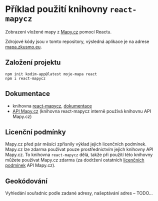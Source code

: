 # Příklad použití knihovny `react-mapycz`
Zobrazení vložené mapy z [Mapy.cz](https://mapy.cz) pomocí Reactu.

Zdrojové kódy jsou v tomto repository, výsledná aplikace je na adrese [mapa.zkusmo.eu](https://mapa.zkusmo.eu).

## Založení projektu
```shell
npm init kodim-app@latest moje-mapa react
npm i react-mapycz
```

## Dokumentace
* knihovna [react-mapycz](https://github.com/softopus-io/react-mapycz), [dokumentace](https://softopus-io.github.io/react-mapycz/#section-element)
* [API Mapy.cz](https://api.mapy.cz) (knihovna react-mapycz interně používá knihovnu API Mapy.cz)

## Licenční podmínky
Mapy.cz před pár měsíci zpřísnily výklad jejich licenčních podmínek. Mapy.cz lze zdarma používat pouze prostřednictvím jejich knihovny API Mapy.cz. To knihovna `react-mapycz` dělá, takže při použití této knihovny můžete používat Mapy.cz zdarma (za dodržení ostatních [licenčních podmínek](https://api.mapy.cz/#pact) API Mapy.cz).

## Geokódování
Vyhledání souřadnic podle zadané adresy, našeptávání adres – TODO…